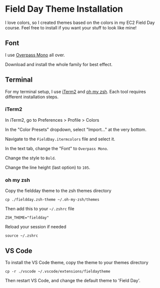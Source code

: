 # Field Day Theme Installation

I love colors, so I created themes based on the colors in my EC2 Field Day course. Feel free to install if you want your stuff to look like mine!

## Font

I use [Overpass Mono](https://ryanlewis.link/overpass-mono) all over.

Download and install the whole family for best effect.

## Terminal

For my terminal setup, I use [iTerm2](https://iterm2.com/) and [oh my zsh](https://ohmyz.sh/). Each tool requires different installation steps.

### iTerm2

In iTerm2, go to Preferences > Profile > Colors

In the "Color Presets" dropdown, select "Import..." at the very bottom.

Navigate to the `FieldDay.itermcolors` file and select it.

In the text tab, change the "Font" to `Overpass Mono`.

Change the style to `Bold`.

Change the line height (last option) to `105`.

### oh my zsh

Copy the fieldday theme to the zsh themes directory

`cp ./fieldday.zsh-theme ~/.oh-my-zsh/themes`

Then add this to your `~/.zshrc` file

`ZSH_THEME="fieldday"`

Reload your session if needed

`source ~/.zshrc`

## VS Code

To install the VS Code theme, copy the theme to your themes directory

`cp -r ./vscode ~/.vscode/extensions/fieldaytheme`

Then restart VS Code, and change the default theme to 'Field Day'.

